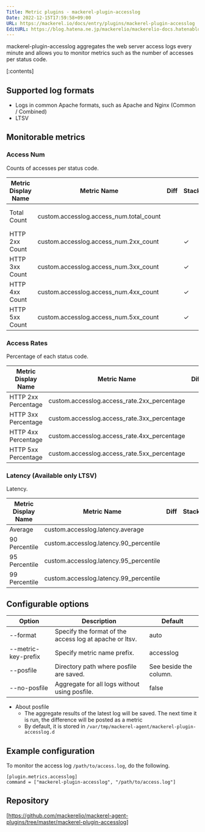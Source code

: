 ```yaml
---
Title: Metric plugins - mackerel-plugin-accesslog
Date: 2022-12-15T17:59:58+09:00
URL: https://mackerel.io/docs/entry/plugins/mackerel-plugin-accesslog
EditURL: https://blog.hatena.ne.jp/mackerelio/mackerelio-docs.hatenablog.mackerel.io/atom/entry/4207112889945342147
---
```


mackerel-plugin-accesslog aggregates the web server access logs every minute and allows you to monitor metrics such as the number of accesses per status code.

[:contents]

<h2 id="log-format">Supported log formats</h2>

- Logs in common Apache formats, such as Apache and Nginx (Common / Combined)
- LTSV


<h2 id="metrics">Monitorable metrics</h2>

### Access Num

Counts of accesses per status code.

| Metric Display Name | Metric Name | Diff | Stacked | Description |
| --- | --- | --- | --- | --- |
| Total Count | custom.accesslog.access_num.total_count |  |  | Total number of accesses |
| HTTP 2xx Count | custom.accesslog.access_num.2xx_count |  | ✓ | Number of status code 2xx |
| HTTP 3xx Count | custom.accesslog.access_num.3xx_count |  | ✓ | Number of status code 3xx |
| HTTP 4xx Count | custom.accesslog.access_num.4xx_count |  | ✓ | Number of status code 4xx |
| HTTP 5xx Count | custom.accesslog.access_num.5xx_count |  | ✓ | Number of status code 5xx |

### Access Rates

Percentage of each status code.

| Metric Display Name | Metric Name | Diff | Stacked | Description |
| --- | --- | --- | --- | --- |
| HTTP 2xx Percentage | custom.accesslog.access_rate.2xx_percentage |  | ✓ | Percentage of 2xx |
| HTTP 3xx Percentage | custom.accesslog.access_rate.3xx_percentage |  | ✓ | Percentage of 3xx |
| HTTP 4xx Percentage | custom.accesslog.access_rate.4xx_percentage |  | ✓ | Percentage of 4xx |
| HTTP 5xx Percentage | custom.accesslog.access_rate.5xx_percentage |  | ✓ | Percentage of 5xx |

### Latency (Available only LTSV)

Latency.

| Metric Display Name | Metric Name | Diff | Stacked | Description |
| --- | --- | --- | --- | --- |
| Average | custom.accesslog.latency.average |  |  | Average |
| 90 Percentile | custom.accesslog.latency.90_percentile |  |  | 90 percentile |
| 95 Percentile | custom.accesslog.latency.95_percentile |  |  | 95 percentile |
| 99 Percentile | custom.accesslog.latency.99_percentile |  |  | 99 percentile |


<h2 id="options">Configurable options</h2>

| Option | Description | Default |
| --- | --- | --- |
| --format | Specify the format of the access log at apache or ltsv. | auto |
| --metric-key-prefix | Specify metric name prefix. | accesslog |
| --posfile | Directory path where posfile are saved. | See beside the column. |
| --no-posfile | Aggregate for all logs without using posfile. | false |

- About posfile
  - The aggregate results of the latest log will be saved. The next time it is run, the difference will be posted as a metric
  - By default, it is stored in `/var/tmp/mackerel-agent/mackerel-plugin-accesslog.d`


<h2 id="config">Example configuration</h2>

To monitor the access log `/path/to/access.log`, do the following.

```
[plugin.metrics.accesslog]
command = ["mackerel-plugin-accesslog", "/path/to/access.log"]
```


<h2 id="repository">Repository</h2>

[https://github.com/mackerelio/mackerel-agent-plugins/tree/master/mackerel-plugin-accesslog]
